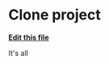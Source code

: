 # Clone project
__[Edit this file ](https://github.com/Caio-Gatao/C/edit/master/README.md)__

It's all
